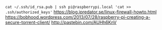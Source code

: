 `cat ~/.ssh/id_rsa.pub | ssh pi@raspberrypi.local 'cat >> .ssh/authorized_keys'`
https://blog.ipredator.se/linux-firewall-howto.html
https://bobhood.wordpress.com/2013/07/28/raspberry-pi-creating-a-secure-torrent-client/
http://pastebin.com/AUHh6KnV
